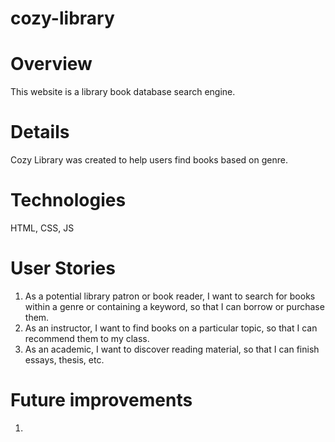# cozy-library
# Overview 
This website is a library book database search engine.

# Details
Cozy Library was created to help users find books based on genre.

# Technologies
HTML, CSS, JS

# User Stories
1. As a potential library patron or book reader, I want to search for books within a genre or containing a keyword, so that I can borrow or purchase them.
2. As an instructor, I want to find books on a particular topic, so that I can recommend them to my class. 
3. As an academic, I want to discover reading material, so that I can finish essays, thesis, etc. 

# Future improvements
1. 
